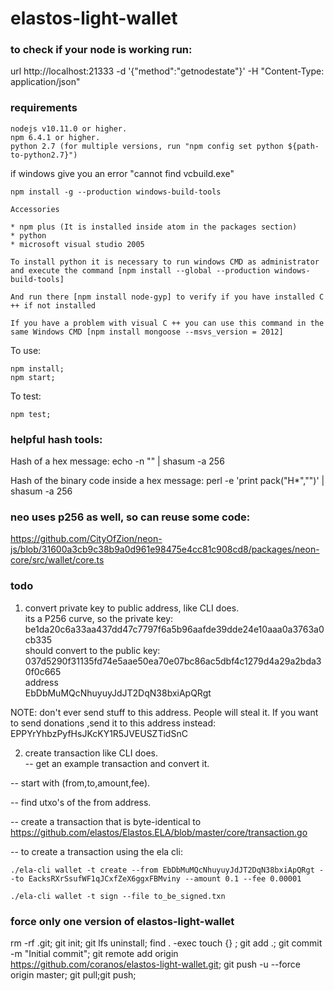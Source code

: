 # elastos-light-wallet

### to check if your node is working run:

url http://localhost:21333 -d '{"method":"getnodestate"}' -H "Content-Type: application/json"

### requirements

```
nodejs v10.11.0 or higher.
npm 6.4.1 or higher.
python 2.7 (for multiple versions, run "npm config set python ${path-to-python2.7}")
```

if windows give you an error "cannot find vcbuild.exe"
```
npm install -g --production windows-build-tools
```

```
Accessories

* npm plus (It is installed inside atom in the packages section)
* python
* microsoft visual studio 2005

To install python it is necessary to run windows CMD as administrator and execute the command [npm install --global --production windows-build-tools]

And run there [npm install node-gyp] to verify if you have installed C ++ if not installed

If you have a problem with visual C ++ you can use this command in the same Windows CMD [npm install mongoose --msvs_version = 2012]
```

To use:
```
npm install;
npm start;
```

To test:
```
npm test;
```

### helpful hash tools:
Hash of a hex message:
echo -n "<hex>" | shasum -a 256

Hash of the binary code inside a hex message:
perl -e 'print pack("H*","<hex>")' | shasum -a 256

### neo uses p256 as well, so can reuse some code:

https://github.com/CityOfZion/neon-js/blob/31600a3cb9c38b9a0d961e98475e4cc81c908cd8/packages/neon-core/src/wallet/core.ts

### todo

1) convert private key to public address, like CLI does.  
its a P256 curve, so the private key:  
  be1da20c6a33aa437dd47c7797f6a5b96aafde39dde24e10aaa0a3763a0cb335  
should convert to the public key:  
  037d5290f31135fd74e5aae50ea70e07bc86ac5dbf4c1279d4a29a2bda30f0c665  
address  
  EbDbMuMQcNhuyuyJdJT2DqN38bxiApQRgt  

NOTE: don't ever send stuff to this address. People will steal it.
If you want to send donations ,send it to this address instead:
  EPPYrYhbzPyfHsJKcKY1R5JVEUSZTidSnC

2) create transaction like CLI does.  
-- get an example transaction and convert it.  

-- start with (from,to,amount,fee).  

-- find utxo's of the from address.  

-- create a transaction that is byte-identical to
  https://github.com/elastos/Elastos.ELA/blob/master/core/transaction.go

-- to create a transaction using the ela cli:
```
./ela-cli wallet -t create --from EbDbMuMQcNhuyuyJdJT2DqN38bxiApQRgt --to EacksRXrSsufWF1qJCxfZeX6ggxFBMviny --amount 0.1 --fee 0.00001

./ela-cli wallet -t sign --file to_be_signed.txn
```

### force only one version of elastos-light-wallet

rm -rf .git;
git init;
git lfs uninstall;
find . -exec touch {} \;
git add .;
git commit -m "Initial commit";
git remote add origin https://github.com/coranos/elastos-light-wallet.git;
git push -u --force origin master;
git pull;git push;
